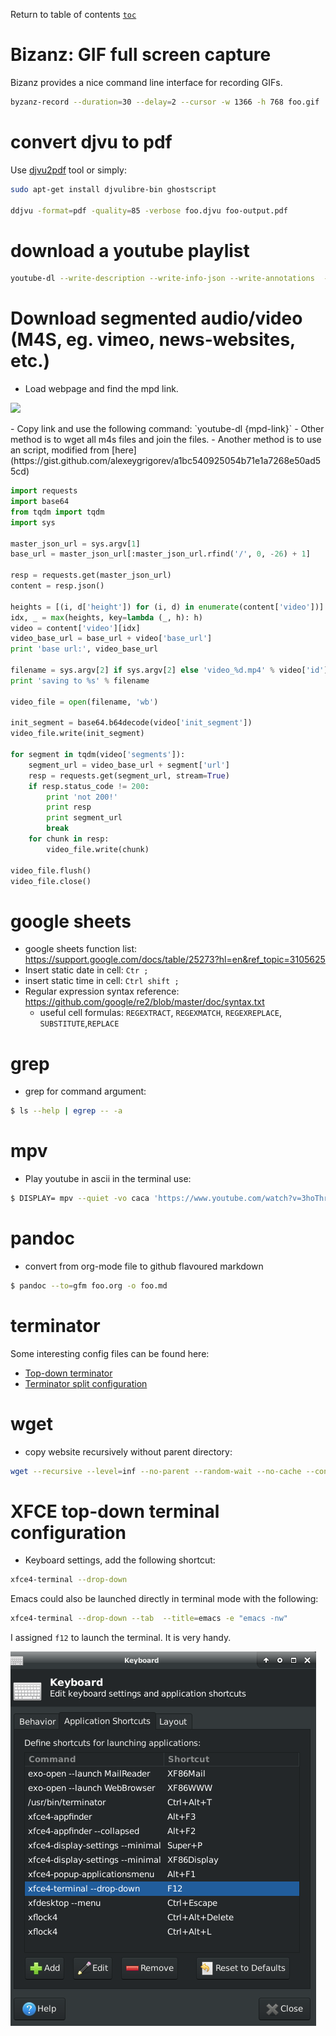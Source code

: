 Return to table of contents [`toc`](https://jcmariscal.github.io/misc-notes/)

# Bizanz: GIF full screen capture

Bizanz provides a nice command line interface for recording GIFs.

```bash
byzanz-record --duration=30 --delay=2 --cursor -w 1366 -h 768 foo.gif
```

# convert djvu to pdf

Use [djvu2pdf](http://0x2a.at/s/projects/djvu2pdf) tool or simply:

```bash
sudo apt-get install djvulibre-bin ghostscript

ddjvu -format=pdf -quality=85 -verbose foo.djvu foo-output.pdf
```

# download a youtube playlist

```bash
youtube-dl --write-description --write-info-json --write-annotations  --write-sub --write-thumbnail  --write-annotations --write-info-json --yes-playlist --verbose {playlist-link}
```

# Download segmented audio/video (M4S, eg. vimeo, news-websites, etc.)

- Load webpage and find the mpd link.
<p><img src="https://jcmariscal.github.io/misc-notes/images/m4s-mpd.png"/></p>
- Copy link and use the following command: `youtube-dl {mpd-link}`
- Other method is to wget all m4s files and join the files.
- Another method is to use an script, modified from [here](https://gist.github.com/alexeygrigorev/a1bc540925054b71e1a7268e50ad55cd)

```python
import requests
import base64
from tqdm import tqdm
import sys

master_json_url = sys.argv[1]
base_url = master_json_url[:master_json_url.rfind('/', 0, -26) + 1]

resp = requests.get(master_json_url)
content = resp.json()

heights = [(i, d['height']) for (i, d) in enumerate(content['video'])]
idx, _ = max(heights, key=lambda (_, h): h)
video = content['video'][idx]
video_base_url = base_url + video['base_url']
print 'base url:', video_base_url

filename = sys.argv[2] if sys.argv[2] else 'video_%d.mp4' % video['id']
print 'saving to %s' % filename

video_file = open(filename, 'wb')

init_segment = base64.b64decode(video['init_segment'])
video_file.write(init_segment)

for segment in tqdm(video['segments']):
    segment_url = video_base_url + segment['url']
    resp = requests.get(segment_url, stream=True)
    if resp.status_code != 200:
        print 'not 200!'
        print resp
        print segment_url
        break
    for chunk in resp:
        video_file.write(chunk)

video_file.flush()
video_file.close()
```
# google sheets

- google sheets function list: https://support.google.com/docs/table/25273?hl=en&ref_topic=3105625
- Insert static date in cell: `Ctr ;`
- insert static time in cell: `Ctrl shift ;`
- Regular expression syntax reference: https://github.com/google/re2/blob/master/doc/syntax.txt
  - useful cell formulas: `REGEXTRACT`, `REGEXMATCH`, `REGEXREPLACE`, `SUBSTITUTE`,`REPLACE`

# grep

- grep for command argument:
```bash
$ ls --help | egrep -- -a
```

# mpv

- Play youtube in ascii in the terminal use:
```bash
$ DISPLAY= mpv --quiet -vo caca 'https://www.youtube.com/watch?v=3hoThry5WsY'
```

# pandoc

- convert from org-mode file to github flavoured markdown
```bash
$ pandoc --to=gfm foo.org -o foo.md
```

# terminator

Some interesting config files can be found here:
- [Top-down terminator](https://bytefreaks.net/howtos/howto-make-terminator-terminal-act-like-guake-terminal-in-ubuntu-11-10)
- [Terminator split configuration](https://unix.stackexchange.com/questions/168436/how-to-open-terminal-split-to-9-terminals-and-switch-between-them-using-one-scr)

# wget

- copy website recursively without parent directory:
```bash
wget --recursive --level=inf --no-parent --random-wait --no-cache --convert-links --adjust-extension --page-requisites -e robots=off --user-agent=mozilla www.foo.org/data/
```

# XFCE top-down terminal configuration

- Keyboard settings, add the following shortcut:

```bash
xfce4-terminal --drop-down
```
Emacs could also be launched directly in terminal mode with the following:

```bash
xfce4-terminal --drop-down --tab  --title=emacs -e "emacs -nw"
```

I assigned `f12` to launch the terminal. It is very handy.

![keyboard settings](./images/xfce-keyboard-settings-xfce-terminal.png)

